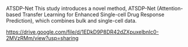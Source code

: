 ATSDP-Net
This study introduces a novel method, ATSDP-Net (Attention-based Transfer Learning for Enhanced Single-cell Drug Response Prediction), which combines bulk and single-cell data.


https://drive.google.com/file/d/1EDkD9P8DR42dZXpuxelbnIc0-2MVzRMm/view?usp=sharing
